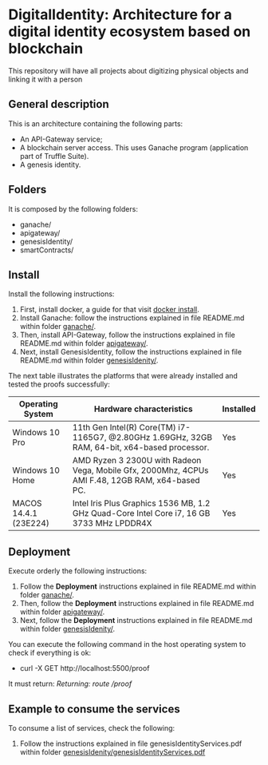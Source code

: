 # DigitalIdentity: Architecture for a digital identity ecosystem based on blockchain
This repository will have all projects about digitizing physical objects and linking it with a person

## General description
  This is an architecture containing the following parts: 
  - An API-Gateway service;
  - A blockchain server access. This uses Ganache program (application part of Truffle Suite).
  - A genesis identity.


## Folders
  It is composed by the following folders:

  - ganache/
  - apigateway/
  - genesisIdentity/
  - smartContracts/

## Install
  Install the following instructions: 

  1. First, install docker, a guide for that visit [docker install](https://docs.docker.com/engine/install/).   
  2. Install Ganache: follow the instructions explained in file README.md within folder [ganache/](https://github.com/UPTokenizing/digitalIdentity/tree/main/ganache).
  3. Then, install API-Gateway, follow the instructions explained in file README.md within folder [apigateway/](https://github.com/UPTokenizing/digitalIdentity/tree/main/apigateway).
  4. Next, install GenesisIdentity, follow the instructions explained in file README.md within folder [genesisIdenity/](https://github.com/UPTokenizing/digitalIdentity/tree/main/genesisIdentity).

The next table illustrates the platforms that were already installed and tested the proofs successfully:

Operating System     |      Hardware characteristics                                                                   | Installed 
-----------------    | ------------------------------------                                                            | --------- 
Windows 10 Pro       | 11th Gen Intel(R) Core(TM) i7-1165G7,  @2.80GHz 1.69GHz, 32GB RAM, 64-bit, x64-based processor. |   Yes
Windows 10 Home      | AMD Ryzen 3 2300U with Radeon Vega, Mobile Gfx, 2000Mhz, 4CPUs AMI F.48, 12GB RAM, x64-based PC.|   Yes 
MACOS 14.4.1 (23E224)| Intel Iris Plus Graphics 1536 MB, 1.2 GHz Quad-Core Intel Core i7,  16 GB 3733 MHz LPDDR4X      |   Yes    

## Deployment
  Execute orderly the following instructions:    
  1. Follow the **Deployment** instructions explained in file README.md within folder [ganache/](https://github.com/UPTokenizing/digitalIdentity/tree/main/ganache).
  2. Then, follow the **Deployment** instructions explained in file README.md within folder [apigateway/](https://github.com/UPTokenizing/digitalIdentity/tree/main/apigateway).
  3. Next, follow the **Deployment** instructions explained in file README.md within folder [genesisIdenity/](https://github.com/UPTokenizing/digitalIdentity/tree/main/genesisIdentity).

You can execute the following command in the host operating system to check if everything is ok:
  * curl -X GET http://localhost:5500/proof

It must return:
    _Returning: route /proof_

## Example to consume the services
To consume a list of services, check the following:
  
  1. Follow the instructions explained in file genesisIdentityServices.pdf within folder [genesisIdenity/genesisIdentityServices.pdf](https://github.com/UPTokenizing/digitalIdentity/blob/main/genesisIdentity/genesisIdentityServices.pdf)